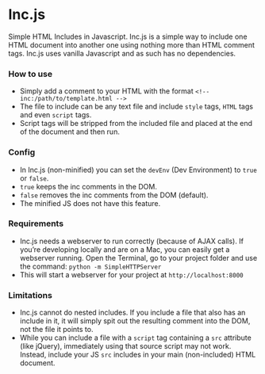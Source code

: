 # Inc.js
Simple HTML Includes in Javascript. Inc.js is a simple way to include one HTML document into another one using nothing more than HTML comment tags.  Inc.js uses vanilla Javascript and as such has no dependencies.

### How to use
* Simply add a comment to your HTML with the format `<!-- inc:/path/to/template.html -->`
* The file to include can be any text file and include `style` tags, `HTML` tags and even `script` tags.
* Script tags will be stripped from the included file and placed at the end of the document and then run.

### Config
* In Inc.js (non-minified) you can set the `devEnv` (Dev Environment) to `true` or `false`.
* `true`     keeps the inc comments in the DOM.
* `false` removes the inc comments from the DOM (default).
* The minified JS does not have this feature.

### Requirements
* Inc.js needs a webserver to run correctly (because of AJAX calls).  If you’re developing locally and are on a Mac, you can easily get a webserver running.  Open the Terminal,  go to your project folder and use the command: `python -m SimpleHTTPServer`
* This will start a webserver for your project at `http://localhost:8000`

### Limitations
* Inc.js cannot do nested includes.  If you include a file that also has an include in it, it will simply spit out the resulting comment into the DOM, not the file it points to.
* While you can include a file with a `script` tag containing a `src` attribute (like jQuery), immediately using that source script may not work.  Instead, include your JS `src` includes in your main (non-included) HTML document.
